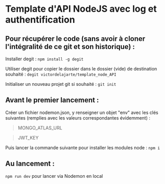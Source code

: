 # Template d'API NodeJS avec log et authentification

## Pour récupérer le code (sans avoir à cloner l'intégralité de ce git et son historique) :

Installer degit : `npm install -g degit`

Utiliser degit pour copier le dossier dans le dossier (vide) de destination souhaité : `degit victordelajarte/template_node_API`

Initialiser un nouveau projet git si souhaité : `git init`

## Avant le premier lancement :

Créer un fichier nodemon.json, y renseigner un objet "env" avec les clés suivantes (remplies avec les valeurs correspondantes évidemment) :

> MONGO_ATLAS_URL

> JWT_KEY

Puis lancer la commande suivante pour installer les modules node : `npm i`

## Au lancement :

`npm run dev` pour lancer via Nodemon en local
